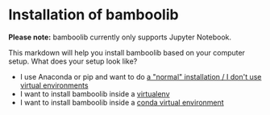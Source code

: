 # Installation of bamboolib

**Please note:** bamboolib currently only supports Jupyter Notebook.

This markdown will help you install bamboolib based on your computer setup. What does your setup look like?

- I use Anaconda or pip and want to do [a "normal" installation / I don't use virtual environments](https://github.com/tkrabel/bamboolib/blob/master/installation/no_virtual_environment/installation.md#installing-bamboolib-without-virtual-environment)
- I want to install bamboolib inside a [virtualenv](https://github.com/tkrabel/bamboolib/blob/master/installation/virtualenv/setup_and_installation.md#installing-bamboolib-using-virtualenv)
- I want to install bamboolib inside a [conda virtual environment](https://github.com/tkrabel/bamboolib/blob/master/installation/conda_venv/setup_and_installation.md#installing-bamboolib-using-conda-environment)
